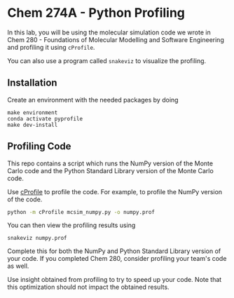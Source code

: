 # Chem 274A - Python Profiling

In this lab, you will be using the molecular simulation code we wrote in Chem 280 - Foundations of Molecular Modelling and Software Engineering and profiling it using `cProfile`.

You can also use a program called `snakeviz` to visualize the profiling.

## Installation

Create an environment with the needed packages by doing

```
make environment
conda activate pyprofile
make dev-install
```

## Profiling Code

This repo contains a script which runs the NumPy version of the Monte Carlo code and the Python Standard Library version of the Monte Carlo code.

Use [cProfile](https://docs.python.org/3/library/profile.html) to profile the code. For example, to profile the NumPy version of the code.

```bash
python -m cProfile mcsim_numpy.py -o numpy.prof
```

You can then view the profiling results using

```
snakeviz numpy.prof
```

Complete this for both the NumPy and Python Standard Library version of your code. If you completed Chem 280, consider profiling your team's code as well.

Use insight obtained from profiling to try to speed up your code. Note that this optimization should not impact the obtained results. 


